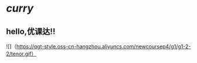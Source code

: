 # *curry*
## hello,**优课达**!!
![]（https://qgt-style.oss-cn-hangzhou.aliyuncs.com/newcoursep4/g1/g1-2-2/tenor.gif）
